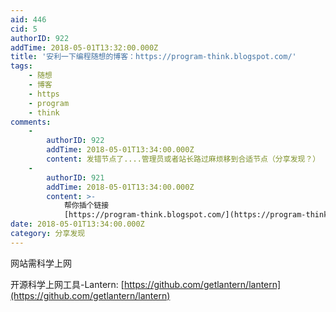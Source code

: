 ```yaml
---
aid: 446
cid: 5
authorID: 922
addTime: 2018-05-01T13:32:00.000Z
title: '安利一下编程随想的博客：https://program-think.blogspot.com/'
tags:
    - 随想
    - 博客
    - https
    - program
    - think
comments:
    -
        authorID: 922
        addTime: 2018-05-01T13:34:00.000Z
        content: 发错节点了....管理员或者站长路过麻烦移到合适节点（分享发现？）
    -
        authorID: 921
        addTime: 2018-05-01T13:34:00.000Z
        content: >-
            帮你插个链接
            [https://program-think.blogspot.com/](https://program-think.blogspot.com/)
date: 2018-05-01T13:34:00.000Z
category: 分享发现
---
```


网站需科学上网

开源科学上网工具-Lantern: [https://github.com/getlantern/lantern](https://github.com/getlantern/lantern)
